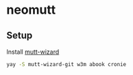 # neomutt

## Setup

Install [mutt-wizard](https://github.com/LukeSmithxyz/mutt-wizard/)

```bash
yay -S mutt-wizard-git w3m abook cronie
```
